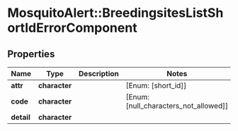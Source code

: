 # MosquitoAlert::BreedingsitesListShortIdErrorComponent


## Properties
Name | Type | Description | Notes
------------ | ------------- | ------------- | -------------
**attr** | **character** |  | [Enum: [short_id]] 
**code** | **character** |  | [Enum: [null_characters_not_allowed]] 
**detail** | **character** |  | 


